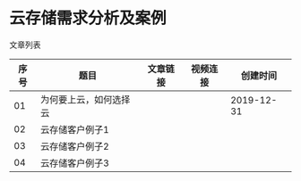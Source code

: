# 云存储需求分析及案例

文章列表

|序号|题目|文章链接|视频连接|创建时间|
|--|--|--|--|--|
|01|为何要上云，如何选择云|||2019-12-31|
|02|云存储客户例子1||||
|03|云存储客户例子2||||
|04|云存储客户例子3||||
